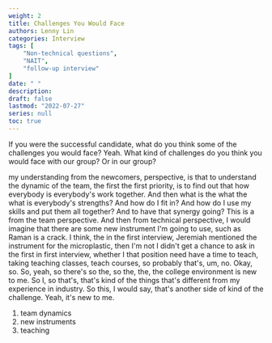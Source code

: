 ```yaml
---
weight: 2
title: Challenges You Would Face
authors: Lenny Lin
categories: Interview
tags: [
    "Non-technical questions",
    "NAIT",
    "follow-up interview"
]
date: " "
description: 
draft: false
lastmod: "2022-07-27"
series: null
toc: true
---
```




If you were the successful candidate, what do you think some of the challenges you would face? Yeah. What kind of challenges do you think you would face with our group? Or in our group?

my understanding from the newcomers, perspective, is that to understand the dynamic of the team, the first the first priority, is to find out that how everybody is everybody's work together. And then what is the what the what is everybody's strengths? And how do I fit in? And how do I use my skills and put them all together? And to have that synergy going? This is a from the team perspective. And then from technical perspective, I would imagine that there are some new instrument I'm going to use, such as Raman is a crack. I think, the in the first interview, Jeremiah mentioned the instrument for the microplastic, then I'm not I didn't get a chance to ask in the first in first interview, whether I that position need have a time to teach, taking teaching classes, teach courses, so probably that's, um, no. Okay, so. So, yeah, so there's so the, so the, the, the college environment is new to me. So I, so that's, that's kind of the things that's different from my experience in industry. So this, I would say, that's another side of kind of the challenge. Yeah, it's new to me.

1) team dynamics  
2) new instruments  
3) teaching